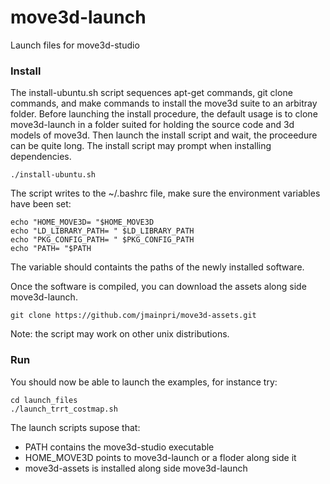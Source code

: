 move3d-launch
=============

Launch files for move3d-studio

### Install

The install-ubuntu.sh script sequences apt-get commands, git clone commands, and make commands to install the move3d suite to an arbitray folder. Before launching the install procedure, the default usage is to clone move3d-launch in a folder suited for holding the source code and 3d models of move3d. Then launch the install script and wait, the proceedure can be quite long. The install script may prompt when installing dependencies.

    ./install-ubuntu.sh
    
The script writes to the ~/.bashrc file, make sure the environment variables have been set:

    echo "HOME_MOVE3D= "$HOME_MOVE3D
    echo "LD_LIBRARY_PATH= " $LD_LIBRARY_PATH
    echo "PKG_CONFIG_PATH= " $PKG_CONFIG_PATH
    echo "PATH= "$PATH
    
The variable should containts the paths of the newly installed software. 

Once the software is compiled, you can download the assets along side move3d-launch.

    git clone https://github.com/jmainpri/move3d-assets.git
    
Note: the script may work on other unix distributions.

    
### Run


You should now be able to launch the examples, for instance try:

    cd launch_files
    ./launch_trrt_costmap.sh
    
The launch scripts supose that:

* PATH contains the move3d-studio executable
* HOME_MOVE3D points to move3d-launch or a floder along side it
* move3d-assets is installed along side move3d-launch
